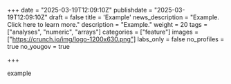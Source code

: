 +++
date = "2025-03-19T12:09:10Z"
publishdate = "2025-03-19T12:09:10Z"
draft = false
title = 'Example'
news_description = "Example. Click here to learn more."
description = "Example."
weight = 20
tags = ["analyses", "numeric", "arrays"]
categories = ["feature"]
images = ["https://crunch.io/img/logo-1200x630.png"]
labs_only = false
no_profiles = true
no_yougov  = true

+++

example
